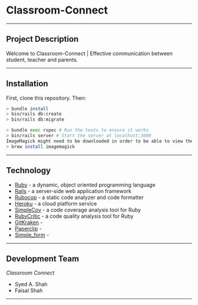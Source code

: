 # Classroom-Connect
---
## Project Description

Welcome to Classroom-Connect | Effective communication between student, teacher and parents.

---
## Installation

First, clone this repository. Then:

```bash
> bundle install
> bin/rails db:create
> bin/rails db:migrate

> bundle exec rspec # Run the tests to ensure it works
> bin/rails server # Start the server at localhost:3000
ImageMagick might need to be downloaded in order to be able to view the homework posts:
> brew install imagemagick
```
---
## Technology
- [Ruby](https://www.ruby-lang.org/en/) - a dynamic, object oriented programming language
- [Rails](https://rubyonrails.org/) - a server-side web application framework
- [Rubocop](https://rubocop.readthedocs.io/en/stable/) - a static code analyzer and code formatter
- [Heroku](https://www.heroku.com/) - a cloud platform service
- [SimpleCov](https://github.com/colszowka/simplecov) - a code coverage analysis tool for Ruby
- [RubyCritic](https://github.com/whitesmith/rubycritic) - a code quality analysis tool for Ruby
- [GitKraken](https://www.gitkraken.com) -
- [Paperclip](https://github.com/thoughtbot/paperclip) -
- [Simple_form](https://github.com/plataformatec/simple_form) -

---
## Development Team

_Classroom Connect_
- Syed A. Shah
- Faisal Shah
-----------
